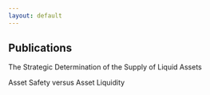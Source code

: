 ```yaml
---
layout: default
---
```


## Publications

The Strategic Determination of the Supply of Liquid Assets

Asset Safety versus Asset Liquidity
